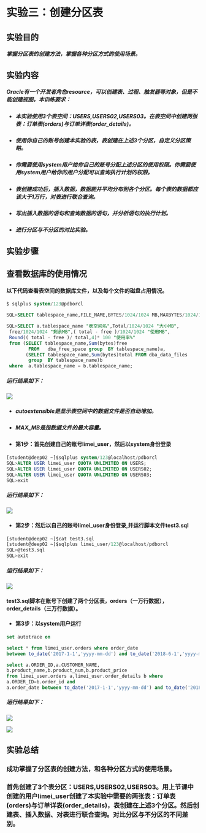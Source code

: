 # 实验三：创建分区表
## 实验目的

##### 掌握分区表的创建方法，掌握各种分区方式的使用场景。

## 实验内容
##### Oracle有一个开发者角色resource，可以创建表、过程、触发器等对象，但是不能创建视图。本训练要求：

   - ##### 本实验使用3个表空间：USERS,USERS02,USERS03。在表空间中创建两张表：订单表(orders)与订单详表(order_details)。

   - ##### 使用你自己的账号创建本实验的表，表创建在上述3个分区，自定义分区策略。

   - ##### 你需要使用system用户给你自己的账号分配上述分区的使用权限。你需要使用system用户给你的用户分配可以查询执行计划的权限。
  
   - ##### 表创建成功后，插入数据，数据能并平均分布到各个分区。每个表的数据都应该大于1万行，对表进行联合查询。
   - ##### 写出插入数据的语句和查询数据的语句，并分析语句的执行计划。
  
   - ##### 进行分区与不分区的对比实验。


## 实验步骤

## 查看数据库的使用情况
#### 以下代码查看表空间的数据库文件，以及每个文件的磁盘占用情况。

```SQL
$ sqlplus system/123@pdborcl

SQL>SELECT tablespace_name,FILE_NAME,BYTES/1024/1024 MB,MAXBYTES/1024/1024 MAX_MB,autoextensible FROM dba_data_files  WHERE  tablespace_name='USERS';

SQL>SELECT a.tablespace_name "表空间名",Total/1024/1024 "大小MB",
 free/1024/1024 "剩余MB",( total - free )/1024/1024 "使用MB",
 Round(( total - free )/ total,4)* 100 "使用率%"
 from (SELECT tablespace_name,Sum(bytes)free
        FROM   dba_free_space group  BY tablespace_name)a,
       (SELECT tablespace_name,Sum(bytes)total FROM dba_data_files
        group  BY tablespace_name)b
 where  a.tablespace_name = b.tablespace_name;
```

##### 运行结果如下：
![](https://raw.githubusercontent.com/Gao-limei/pictures/master/0.png)

- ##### autoextensible是显示表空间中的数据文件是否自动增加。
- ##### MAX_MB是指数据文件的最大容量。

- #### 第1步：首先创建自己的账号limei_user，然后以system身份登录
```SQL
[student@deep02 ~]$sqlplus system/123@localhost/pdborcl
SQL>ALTER USER limei_user QUOTA UNLIMITED ON USERS;
SQL>ALTER USER limei_user QUOTA UNLIMITED ON USERS02;
SQL>ALTER USER limei_user QUOTA UNLIMITED ON USERS03;
SQL>exit
```
##### 运行结果如下：
![](https://raw.githubusercontent.com/Gao-limei/pictures/master/1.png)

- #### 第2步：然后以自己的账号limei_user身份登录,并运行脚本文件test3.sql

```SQL
[student@deep02 ~]$cat test3.sql
[student@deep02 ~]$sqlplus limei_user/123@localhost/pdborcl
SQL>@test3.sql
SQL>exit
```
##### 运行结果如下：
![](https://raw.githubusercontent.com/Gao-limei/pictures/master/20210406151807.png)

 #### test3.sql脚本在账号下创建了两个分区表，orders（一万行数据），order_details（三万行数据）。


- #### 第3步：以system用户运行

```SQL
set autotrace on

select * from limei_user.orders where order_date
between to_date('2017-1-1','yyyy-mm-dd') and to_date('2018-6-1','yyyy-mm-dd');

select a.ORDER_ID,a.CUSTOMER_NAME,
b.product_name,b.product_num,b.product_price
from limei_user.orders a,limei_user.order_details b where
a.ORDER_ID=b.order_id and
a.order_date between to_date('2017-1-1','yyyy-mm-dd') and to_date('2018-6-1','yyyy-mm-dd');
```
 
##### 运行结果如下：
![](https://raw.githubusercontent.com/Gao-limei/pictures/master/5.png)

![](https://raw.githubusercontent.com/Gao-limei/pictures/master/6.png)

## 实验总结
### 成功掌握了分区表的创建方法，和各种分区方式的使用场景。

### 首先创建了3个表分区：USERS,USERS02,USERS03。用上节课中创建的用户limei_user创建了本实验中需要的两张表：订单表(orders)与订单详表(order_details)，表创建在上述3个分区。然后创建表、插入数据、对表进行联合查询。对比分区与不分区的不同差别。

